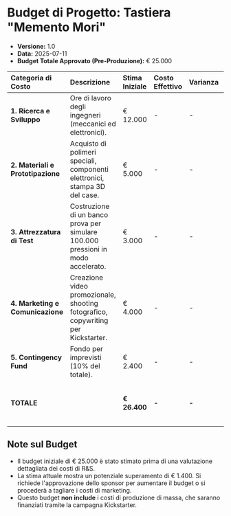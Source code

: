 # Budget di Progetto: Tastiera "Memento Mori"

*   **Versione:** 1.0
*   **Data:** 2025-07-11
*   **Budget Totale Approvato (Pre-Produzione):** € 25.000

| Categoria di Costo | Descrizione | Stima Iniziale | Costo Effettivo | Varianza | Note |
| :--- | :--- | :--- | :--- | :--- | :--- |
| **1. Ricerca e Sviluppo** | Ore di lavoro degli ingegneri (meccanici ed elettronici). | € 12.000 | - | - | Include la ri-progettazione del meccanismo. |
| **2. Materiali e Prototipazione** | Acquisto di polimeri speciali, componenti elettronici, stampa 3D del case. | € 5.000 | - | - | - |
| **3. Attrezzatura di Test** | Costruzione di un banco prova per simulare 100.000 pressioni in modo accelerato. | € 3.000 | - | - | - |
| **4. Marketing e Comunicazione** | Creazione video promozionale, shooting fotografico, copywriting per Kickstarter. | € 4.000 | - | - | Costo affidato a freelance esterni. |
| **5. Contingency Fund** | Fondo per imprevisti (10% del totale). | € 2.400 | - | - | Da utilizzare per coprire costi non pianificati. |
| **TOTALE** | | **€ 26.400** | **-** | **-** | **Richiesta approvazione per extra budget di € 1.400** |

## Note sul Budget

*   Il budget iniziale di € 25.000 è stato stimato prima di una valutazione dettagliata dei costi di R&S.
*   La stima attuale mostra un potenziale superamento di € 1.400. Si richiede l'approvazione dello sponsor per aumentare il budget o si procederà a tagliare i costi di marketing.
*   Questo budget **non include** i costi di produzione di massa, che saranno finanziati tramite la campagna Kickstarter.
